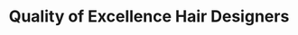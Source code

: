 ---
title: "Quality of Excellence Hair Designers"
url: /palmyra/quality-of-excellence-hair-designers/
shop: Friseur
---